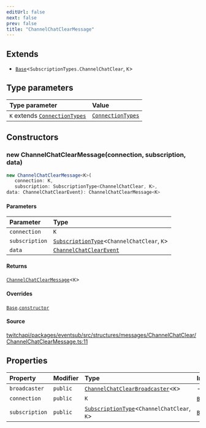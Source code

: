 ```yaml
---
editUrl: false
next: false
prev: false
title: "ChannelChatClearMessage"
---
```


## Extends

- [`Base`](Base.md)\<`SubscriptionTypes.ChannelChatClear`, `K`\>

## Type parameters

| Type parameter | Value |
| :------ | :------ |
| `K` extends [`ConnectionTypes`](../type-aliases/ConnectionTypes.md) | [`ConnectionTypes`](../type-aliases/ConnectionTypes.md) |

## Constructors

### new ChannelChatClearMessage(connection, subscription, data)

```ts
new ChannelChatClearMessage<K>(
   connection: K, 
   subscription: SubscriptionType<ChannelChatClear, K>, 
data: ChannelChatClearEvent): ChannelChatClearMessage<K>
```

#### Parameters

| Parameter | Type |
| :------ | :------ |
| `connection` | `K` |
| `subscription` | [`SubscriptionType`](../type-aliases/SubscriptionType.md)\<`ChannelChatClear`, `K`\> |
| `data` | [`ChannelChatClearEvent`](../interfaces/ChannelChatClearEvent.md) |

#### Returns

[`ChannelChatClearMessage`](ChannelChatClearMessage.md)\<`K`\>

#### Overrides

[`Base`](Base.md).[`constructor`](Base.md#constructors)

#### Source

[twitchapi/packages/eventsub/src/structures/messages/ChannelChatClear/ChannelChatClearMessage.ts:11](https://github.com/pablornc/twitchapi//blob/f8a75ccd701e54db4c91e2b0128974da23f25d14/packages/eventsub/src/structures/messages/ChannelChatClear/ChannelChatClearMessage.ts#L11)

## Properties

| Property | Modifier | Type | Inherited from |
| :------ | :------ | :------ | :------ |
| `broadcaster` | `public` | [`ChannelChatClearBroadcaster`](ChannelChatClearBroadcaster.md)\<`K`\> | - |
| `connection` | `public` | `K` | [`Base`](Base.md).`connection` |
| `subscription` | `public` | [`SubscriptionType`](../type-aliases/SubscriptionType.md)\<`ChannelChatClear`, `K`\> | [`Base`](Base.md).`subscription` |
